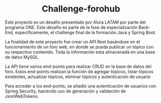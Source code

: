 # <h1 align="center">Challenge-forohub</h1>
<p>Este proyecto es un desafio presentado por Alura LATAM por parte del programa ONE. Este desafio es parte de la fase de especialización Back-End, específicamente, el challenge final de la formación Java y Spring Boot.</p>
<p>La finalidad de este proyecto fue crear un API Rest basándose en el funcionamiento de un foro web, en donde se pueda publicar un tópico con su respectivo contenido. Toda la información esta almacenada en una base de datos MySQL.</p>
<p>La API tiene varios end-points para realizar CRUD en la base de datos del foro. Estos end-points realizan la función de agregar tópicos, listar tópicos existentes, actualizar tópicos, eliminar tópicos y autenticación de usuario</p>
<p>Para acceder a los end-points, se añadió una autenticación de usuarios con Spring Security, haciendo uso de generación y validación de JsonWebTokens.</p>
